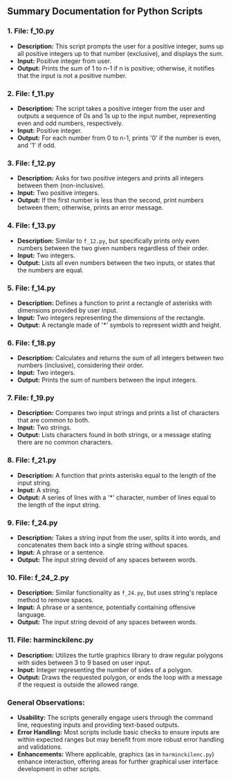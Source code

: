 ## Summary Documentation for Python Scripts

### 1. **File: f_10.py**
   - **Description:** This script prompts the user for a positive integer, sums up all positive integers up to that number (exclusive), and displays the sum.
   - **Input:** Positive integer from user.
   - **Output:** Prints the sum of 1 to n-1 if n is positive; otherwise, it notifies that the input is not a positive number.

### 2. **File: f_11.py**
   - **Description:** The script takes a positive integer from the user and outputs a sequence of 0s and 1s up to the input number, representing even and odd numbers, respectively.
   - **Input:** Positive integer.
   - **Output:** For each number from 0 to n-1, prints '0' if the number is even, and '1' if odd.

### 3. **File: f_12.py**
   - **Description:** Asks for two positive integers and prints all integers between them (non-inclusive).
   - **Input:** Two positive integers.
   - **Output:** If the first number is less than the second, print numbers between them; otherwise, prints an error message.

### 4. **File: f_13.py**
   - **Description:** Similar to `f_12.py`, but specifically prints only even numbers between the two given numbers regardless of their order.
   - **Input:** Two integers.
   - **Output:** Lists all even numbers between the two inputs, or states that the numbers are equal.

### 5. **File: f_14.py**
   - **Description:** Defines a function to print a rectangle of asterisks with dimensions provided by user input.
   - **Input:** Two integers representing the dimensions of the rectangle.
   - **Output:** A rectangle made of '*' symbols to represent width and height.

### 6. **File: f_18.py**
   - **Description:** Calculates and returns the sum of all integers between two numbers (inclusive), considering their order.
   - **Input:** Two integers.
   - **Output:** Prints the sum of numbers between the input integers.

### 7. **File: f_19.py**
   - **Description:** Compares two input strings and prints a list of characters that are common to both.
   - **Input:** Two strings.
   - **Output:** Lists characters found in both strings, or a message stating there are no common characters.

### 8. **File: f_21.py**
   - **Description:** A function that prints asterisks equal to the length of the input string.
   - **Input:** A string.
   - **Output:** A series of lines with a '*' character, number of lines equal to the length of the input string.

### 9. **File: f_24.py**
   - **Description:** Takes a string input from the user, splits it into words, and concatenates them back into a single string without spaces.
   - **Input:** A phrase or a sentence.
   - **Output:** The input string devoid of any spaces between words.

### 10. **File: f_24_2.py**
   - **Description:** Similar functionality as `f_24.py`, but uses string's replace method to remove spaces.
   - **Input:** A phrase or a sentence, potentially containing offensive language.
   - **Output:** The input string devoid of any spaces between words.

### 11. **File: harminckilenc.py**
   - **Description:** Utilizes the turtle graphics library to draw regular polygons with sides between 3 to 9 based on user input.
   - **Input:** Integer representing the number of sides of a polygon.
   - **Output:** Draws the requested polygon, or ends the loop with a message if the request is outside the allowed range.

### General Observations:
   - **Usability:** The scripts generally engage users through the command line, requesting inputs and providing text-based outputs.
   - **Error Handling:** Most scripts include basic checks to ensure inputs are within expected ranges but may benefit from more robust error handling and validations.
   - **Enhancements:** Where applicable, graphics (as in `harminckilenc.py`) enhance interaction, offering areas for further graphical user interface development in other scripts.
